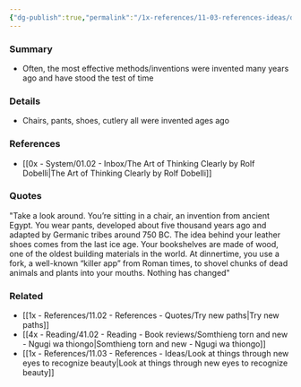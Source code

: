 ```yaml
---
{"dg-publish":true,"permalink":"/1x-references/11-03-references-ideas/disregard-the-brand-new/","dgHomeLink":true,"dgPassFrontmatter":false,"dgShowBacklinks":true,"dgShowLocalGraph":false,"dgShowInlineTitle":true}
---
```



### Summary
- Often, the most effective methods/inventions were invented many years ago and have stood the test of time

### Details
- Chairs, pants, shoes, cutlery all were invented ages ago

### References
- [[0x - System/01.02 - Inbox/The Art of Thinking Clearly by Rolf Dobelli|The Art of Thinking Clearly by Rolf Dobelli]]

### Quotes
"Take a look around. You’re sitting in a chair, an invention from ancient Egypt. You wear pants, developed about five thousand years ago and adapted by Germanic tribes around 750 BC. The idea behind your leather shoes comes from the last ice age. Your bookshelves are made of wood, one of the oldest building materials in the world. At dinnertime, you use a fork, a well-known “killer app” from Roman times, to shovel chunks of dead animals and plants into your mouths. Nothing has changed"

### Related
- [[1x - References/11.02 - References - Quotes/Try new paths|Try new paths]]
- [[4x - Reading/41.02 - Reading - Book reviews/Somthieng torn and new - Ngugi wa thiongo|Somthieng torn and new - Ngugi wa thiongo]]
- [[1x - References/11.03 - References - Ideas/Look at things through new eyes to recognize beauty|Look at things through new eyes to recognize beauty]]